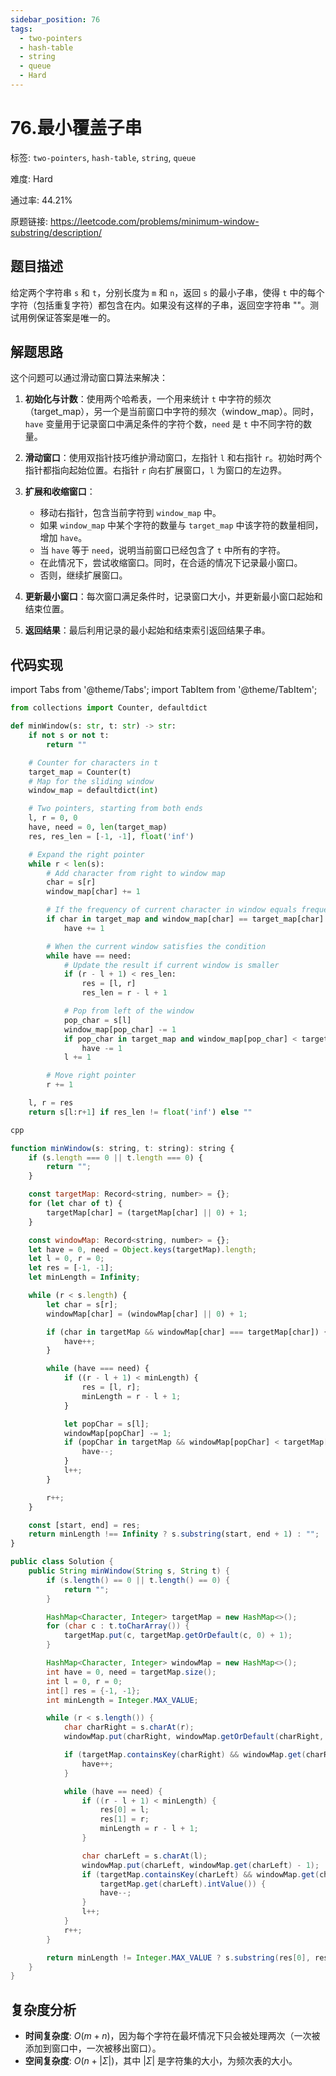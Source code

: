 ```yaml
---
sidebar_position: 76
tags:
  - two-pointers
  - hash-table
  - string
  - queue
  - Hard
---
```


# 76.最小覆盖子串

标签: `two-pointers`, `hash-table`, `string`, `queue`

难度: Hard

通过率: 44.21%

原题链接: https://leetcode.com/problems/minimum-window-substring/description/

## 题目描述
给定两个字符串 `s` 和 `t`，分别长度为 `m` 和 `n`，返回 `s` 的最小子串，使得 `t` 中的每个字符（包括重复字符）都包含在内。如果没有这样的子串，返回空字符串 ""。测试用例保证答案是唯一的。

## 解题思路
这个问题可以通过滑动窗口算法来解决：

1. **初始化与计数**：使用两个哈希表，一个用来统计 `t` 中字符的频次（target_map），另一个是当前窗口中字符的频次（window_map）。同时，`have` 变量用于记录窗口中满足条件的字符个数，`need` 是 `t` 中不同字符的数量。

2. **滑动窗口**：使用双指针技巧维护滑动窗口，左指针 `l` 和右指针 `r`。初始时两个指针都指向起始位置。右指针 `r` 向右扩展窗口，`l` 为窗口的左边界。

3. **扩展和收缩窗口**：
   - 移动右指针，包含当前字符到 `window_map` 中。
   - 如果 `window_map` 中某个字符的数量与 `target_map` 中该字符的数量相同，增加 `have`。
   - 当 `have` 等于 `need`，说明当前窗口已经包含了 `t` 中所有的字符。
   - 在此情况下，尝试收缩窗口。同时，在合适的情况下记录最小窗口。
   - 否则，继续扩展窗口。

4. **更新最小窗口**：每次窗口满足条件时，记录窗口大小，并更新最小窗口起始和结束位置。

5. **返回结果**：最后利用记录的最小起始和结束索引返回结果子串。

## 代码实现
import Tabs from '@theme/Tabs';
import TabItem from '@theme/TabItem';

<Tabs>
<TabItem value="python" label="Python">

```python
from collections import Counter, defaultdict

def minWindow(s: str, t: str) -> str:
    if not s or not t:
        return ""

    # Counter for characters in t
    target_map = Counter(t)
    # Map for the sliding window
    window_map = defaultdict(int)

    # Two pointers, starting from both ends
    l, r = 0, 0
    have, need = 0, len(target_map)
    res, res_len = [-1, -1], float('inf')

    # Expand the right pointer
    while r < len(s):
        # Add character from right to window map
        char = s[r]
        window_map[char] += 1

        # If the frequency of current character in window equals frequency in target, update 'have'
        if char in target_map and window_map[char] == target_map[char]:
            have += 1

        # When the current window satisfies the condition
        while have == need:
            # Update the result if current window is smaller
            if (r - l + 1) < res_len:
                res = [l, r]
                res_len = r - l + 1

            # Pop from left of the window
            pop_char = s[l]
            window_map[pop_char] -= 1
            if pop_char in target_map and window_map[pop_char] < target_map[pop_char]:
                have -= 1
            l += 1

        # Move right pointer
        r += 1

    l, r = res
    return s[l:r+1] if res_len != float('inf') else ""
```

</TabItem>
<TabItem value="cpp" label="C++">

```cpp
cpp
```

</TabItem>
<TabItem value="javascript" label="JavaScript">

```javascript
function minWindow(s: string, t: string): string {
    if (s.length === 0 || t.length === 0) {
        return "";
    }

    const targetMap: Record<string, number> = {};
    for (let char of t) {
        targetMap[char] = (targetMap[char] || 0) + 1;
    }

    const windowMap: Record<string, number> = {};
    let have = 0, need = Object.keys(targetMap).length;
    let l = 0, r = 0;
    let res = [-1, -1];
    let minLength = Infinity;

    while (r < s.length) {
        let char = s[r];
        windowMap[char] = (windowMap[char] || 0) + 1;

        if (char in targetMap && windowMap[char] === targetMap[char]) {
            have++;
        }

        while (have === need) {
            if ((r - l + 1) < minLength) {
                res = [l, r];
                minLength = r - l + 1;
            }

            let popChar = s[l];
            windowMap[popChar] -= 1;
            if (popChar in targetMap && windowMap[popChar] < targetMap[popChar]) {
                have--;
            }
            l++;
        }

        r++;
    }

    const [start, end] = res;
    return minLength !== Infinity ? s.substring(start, end + 1) : "";
}
```

</TabItem>
<TabItem value="java" label="Java">

```java
public class Solution {
    public String minWindow(String s, String t) {
        if (s.length() == 0 || t.length() == 0) {
            return "";
        }

        HashMap<Character, Integer> targetMap = new HashMap<>();
        for (char c : t.toCharArray()) {
            targetMap.put(c, targetMap.getOrDefault(c, 0) + 1);
        }

        HashMap<Character, Integer> windowMap = new HashMap<>();
        int have = 0, need = targetMap.size();
        int l = 0, r = 0;
        int[] res = {-1, -1};
        int minLength = Integer.MAX_VALUE;

        while (r < s.length()) {
            char charRight = s.charAt(r);
            windowMap.put(charRight, windowMap.getOrDefault(charRight, 0) + 1);

            if (targetMap.containsKey(charRight) && windowMap.get(charRight).intValue() == targetMap.get(charRight).intValue()) {
                have++;
            }

            while (have == need) {
                if ((r - l + 1) < minLength) {
                    res[0] = l;
                    res[1] = r;
                    minLength = r - l + 1;
                }

                char charLeft = s.charAt(l);
                windowMap.put(charLeft, windowMap.get(charLeft) - 1);
                if (targetMap.containsKey(charLeft) && windowMap.get(charLeft).intValue() <
                    targetMap.get(charLeft).intValue()) {
                    have--;
                }
                l++;
            }
            r++;
        }

        return minLength != Integer.MAX_VALUE ? s.substring(res[0], res[1] + 1) : "";
    }
}
```

</TabItem>
</Tabs>

## 复杂度分析
- **时间复杂度**: $O(m + n)$，因为每个字符在最坏情况下只会被处理两次（一次被添加到窗口中，一次被移出窗口）。
- **空间复杂度**: $O(n + |\Sigma|)$，其中 $|\Sigma|$ 是字符集的大小，为频次表的大小。
